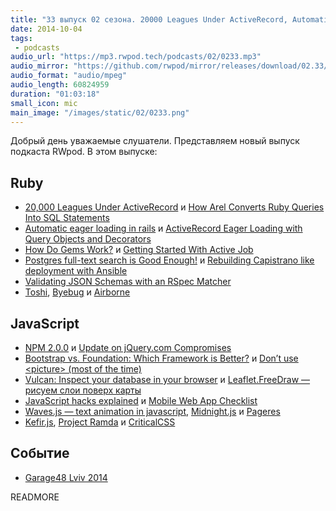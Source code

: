 ```yaml
---
title: "33 выпуск 02 сезона. 20000 Leagues Under ActiveRecord, Automatic eager loading in rails, Toshi, NPM 2.0.0, Waves.js, Kefir.js и прочее"
date: 2014-10-04
tags:
 - podcasts
audio_url: "https://mp3.rwpod.tech/podcasts/02/0233.mp3"
audio_mirror: "https://github.com/rwpod/mirror/releases/download/02.33/0233.mp3"
audio_format: "audio/mpeg"
audio_length: 60824959
duration: "01:03:18"
small_icon: mic
main_image: "/images/static/02/0233.png"
---
```


Добрый день уважаемые слушатели. Представляем новый выпуск подкаста RWpod. В этом выпуске:

## Ruby

 - [20,000 Leagues Under ActiveRecord](http://patshaughnessy.net/2014/9/17/20000-leagues-under-activerecord) и [How Arel Converts Ruby Queries Into SQL Statements](http://patshaughnessy.net/2014/9/23/how-arel-converts-ruby-queries-into-sql-statements)
 - [Automatic eager loading in rails](http://blog.salsify.com/engineering/automatic-eager-loading-rails) и [ActiveRecord Eager Loading with Query Objects and Decorators](http://robots.thoughtbot.com/active-record-eager-loading-with-query-objects-and-decorators)
 - [How Do Gems Work?](http://www.justinweiss.com/blog/2014/09/29/how-do-gems-work/) и [Getting Started With Active Job](https://blog.engineyard.com/2014/getting-started-with-active-job)
 - [Postgres full-text search is Good Enough!](http://blog.lostpropertyhq.com/postgres-full-text-search-is-good-enough/) и [Rebuilding Capistrano like deployment with Ansible](http://blog.versioneye.com/2014/09/24/rebuilding-capistrano-like-deployment-with-ansible/)
 - [Validating JSON Schemas with an RSpec Matcher](http://robots.thoughtbot.com/validating-json-schemas-with-an-rspec-matcher)
 - [Toshi](https://toshi.io/), [Byebug](https://github.com/deivid-rodriguez/byebug) и [Airborne](https://github.com/brooklynDev/airborne)

## JavaScript

 - [NPM 2.0.0](http://blog.npmjs.org/post/98131109725/npm-2-0-0) и [Update on jQuery.com Compromises](http://blog.jquery.com/2014/09/24/update-on-jquery-com-compromises/)
 - [Bootstrap vs. Foundation: Which Framework is Better?](http://bootstrapbay.com/blog/bootstrap-vs-foundation/) и [Don’t use &lt;picture&gt; (most of the time)](http://blog.cloudfour.com/dont-use-picture-most-of-the-time/)
 - [Vulcan: Inspect your database in your browser](https://www.firebase.com/blog/2014-09-30-vulcan.html) и [Leaflet.FreeDraw — рисуем слои поверх карты](http://freedraw.herokuapp.com/)
 - [JavaScript hacks explained](http://blog.mdnbar.com/javascript-common-tricks) и [Mobile Web App Checklist](http://www.luster.io/blog/9-29-14-mobile-web-checklist.html)
 - [Waves.js — text animation in javascript](http://mateogianolio.github.io/waves-js/), [Midnight.js](http://aerolab.github.io/midnight.js/) и [Pageres](https://github.com/sindresorhus/pageres)
 - [Kefir.js](http://pozadi.github.io/kefir/), [Project Ramda](http://ramdajs.com/) и [CriticalCSS](https://github.com/filamentgroup/criticalCSS)

## Событие

 - [Garage48 Lviv 2014](http://garage48.org/lviv)


READMORE


